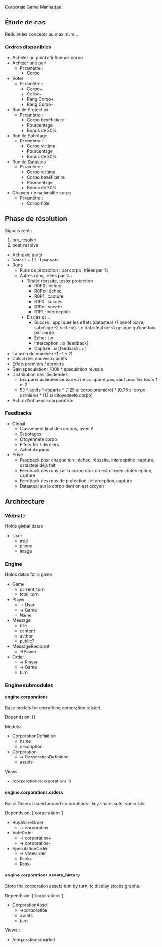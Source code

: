 Corporate Game Manhattan.

## Étude de cas.
Réduire les concepts au maximum...

### Ordres disponibles
* Acheter un point d'influence corpo
* Acheter une part
    - Paramètre :
        + Corpo
* Voter
    - Paramètre :
        + Corpo+
        + Corpo-
        + Rang Corpo+
        + Rang Corpo-
* Run de Protection
    - Paramètre :
        + Corpo bénéficiaire
        + Pourcentage
        + Bonus de 30%
* Run de Sabotage
    - Paramètre :
        + Corpo victime
        + Pourcentage
        + Bonus de 30%
* Run de Datasteal
    - Paramètre :
        + Corpo victime
        + Corpo bénéficiaire
        + Pourcentage
        + Bonus de 30%
* Changer de nationalité corpo
    - Paramètre :
        + Corpo hôte

## Phase de résolution
Signals sent :
1. pre_resolve
2. post_resolve

* Achat de parts
* Votes : + 1 / -1 par vote 
* Runs
    - Runs de protection : par corpo, triées par %
    - Autres runs, triées par % :
        + Tester réussite, tester protection
            * R0P0 : échec
            * R0P∅ : échec
            * R0P1 : capture
            * R1P0 : succès
            * R1P∅ : succès
            * R1P1 : interception
        + En cas de...
            * Succès : appliquer les effets (datasteal +1 bénéficiaire, sabotage -2 victime). Le datasteal ne s'applique qu'une fois par corpo
            * Échec : ∅
            * Interception : ∅ [feedback]
            * Capture : ∅ [feedback++]
* La main du marché (+1|-1 * 2)
* Calcul des nouveaux actifs
* Effets premiers / derniers
* Gain spéculation : 100k * spéculation réussie
* Distribution des dividendes
    - Les parts achetées ce tour-ci ne comptent pas, sauf pour les tours 1 et 2
    - 50 * actifs * nbparts * (1.25 si corpo première) * (0.75 si corpo dernière) * (1.1 si citoyenneté corpo)
* Achat d'influence corporatiste

### Feedbacks
* Global
    - Classement final des corpos, avec Δ
    - Sabotages
    - Citoyenneté corpo
    - Effets 1er / derniers
    - Achat de parts
* Privé
    - Feedback pour chaque run : échec, réussite, interceptino, capture, datasteal déjà fait
    - Feedback des runs sur la corpo dont on est citoyen : interception, capture
    - Feedback des runs de protection : interception, capture
    - Datasteal sur la corpo dont on est citoyen

## Architecture
### Website
Holds global datas

* User
    - mail
    - phone
    - image

### Engine
Holds datas for a game

* Game
    - current_turn
    - total_turn
* Player
    - -> User
    - -> Game
    - Name
* Message
    - title
    - content
    - author
    - public?
* MessageRecipient
    - ->Player
* Order
    - -> Player
    - -> Game
    - turn

### Engine submodules
#### engine.corporations
Base models for everything corporation related.

Depends on: []

Models:
* CorporationDefinition
    - name
    - description
* Corporation
    - -> CorporationDefinition
    - assets

Views:
* /corporations/corporation/:id 

#### engine.corporations.orders
Basic Orders issued around corporations : buy share, vote, speculate

Depends on: ['corporations']
* BuyShareOrder
    - -> corporation
* VoteOrder
    - -> corporation+
    - -> corporation-
* SpeculationOrder
    - -> VoteOrder
    - Rank+
    - Rank-

#### engine.corporations.assets_history
Store the corporation assets turn by turn, to display stocks graphs.

Depends on: ['corporations']
* CorporationAsset
    - ->corporation
    - assets
    - turn

Views :
* /corporations/market

####
